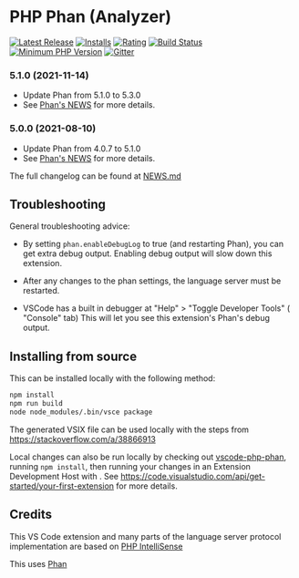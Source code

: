 # PHP Phan (Analyzer)

[![Latest Release](https://vsmarketplacebadge.apphb.com/version-short/TysonAndre.php-phan.svg)](https://marketplace.visualstudio.com/items?itemName=TysonAndre.php-phan) [![Installs](https://vsmarketplacebadge.apphb.com/installs/TysonAndre.php-phan.svg)](https://marketplace.visualstudio.com/items?itemName=TysonAndre.php-phan) [![Rating](https://vsmarketplacebadge.apphb.com/rating-short/TysonAndre.php-phan.svg)](https://marketplace.visualstudio.com/items?itemName=TysonAndre.php-phan) [![Build Status](https://travis-ci.org/TysonAndre/vscode-php-phan.svg?branch=master)](https://travis-ci.org/TysonAndre/vscode-php-phan) [![Minimum PHP Version](https://img.shields.io/badge/php-%3E=7.2-8892BF.svg)](https://php.net/) [![Gitter](https://badges.gitter.im/phan/phan.svg)](https://gitter.im/phan/phan?utm_source=badge&utm_medium=badge&utm_campaign=pr-badge)

### 5.1.0 (2021-11-14)

- Update Phan from 5.1.0 to 5.3.0
- See [Phan's NEWS](https://github.com/phan/phan/blob/5.3.0/NEWS.md) for more details.

### 5.0.0 (2021-08-10)

- Update Phan from 4.0.7 to 5.1.0
- See [Phan's NEWS](https://github.com/phan/phan/blob/5.1.0/NEWS.md) for more details.

The full changelog can be found at [NEWS.md](https://github.com/TysonAndre/vscode-php-phan/blob/master/NEWS.md)

## Troubleshooting

General troubleshooting advice:

- By setting `phan.enableDebugLog` to true (and restarting Phan), you can get extra debug output.
  Enabling debug output will slow down this extension.

- After any changes to the phan settings, the language server must be restarted.

- VSCode has a built in debugger at "Help" > "Toggle Developer Tools" ( "Console" tab)
  This will let you see this extension's Phan's debug output.

## Installing from source

This can be installed locally with the following method:

```bash
npm install
npm run build
node node_modules/.bin/vsce package
```

The generated VSIX file can be used locally with the steps from https://stackoverflow.com/a/38866913

Local changes can also be run locally by checking out [vscode-php-phan](https://github.com/TysonAndre/vscode-php-phan), running `npm install`, then running your changes in an Extension Development Host with <F5>. See https://code.visualstudio.com/api/get-started/your-first-extension for more details.

## Credits

This VS Code extension and many parts of the language server protocol implementation are based on [PHP IntelliSense](https://github.com/felixfbecker/vscode-php-intellisense)

This uses [Phan](https://github.com/phan/phan)
